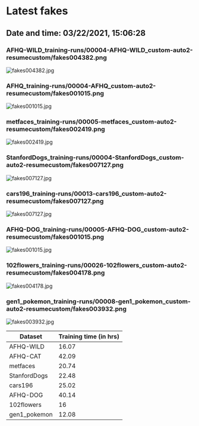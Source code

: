 # Latest fakes
## Date and time: 03/22/2021, 15:06:28
### AFHQ-WILD_training-runs/00004-AFHQ-WILD_custom-auto2-resumecustom/fakes004382.png
![fakes004382.jpg](https://i.ibb.co/v14QqmF/f49b35f61700.jpg "AFHQ-WILD_training-runs/00004-AFHQ-WILD_custom-auto2-resumecustom/fakes004382.png")

### AFHQ_training-runs/00004-AFHQ_custom-auto2-resumecustom/fakes001015.png
![fakes001015.jpg](https://i.ibb.co/Fg2HTH8/0ec960fda98f.jpg "AFHQ_training-runs/00004-AFHQ_custom-auto2-resumecustom/fakes001015.png")

### metfaces_training-runs/00005-metfaces_custom-auto2-resumecustom/fakes002419.png
![fakes002419.jpg](https://i.ibb.co/7Ws98dm/2e9ff165b62c.jpg "metfaces_training-runs/00005-metfaces_custom-auto2-resumecustom/fakes002419.png")

### StanfordDogs_training-runs/00004-StanfordDogs_custom-auto2-resumecustom/fakes007127.png
![fakes007127.jpg](https://i.ibb.co/gRS2s6z/f27ae5a0bbb4.jpg "StanfordDogs_training-runs/00004-StanfordDogs_custom-auto2-resumecustom/fakes007127.png")

### cars196_training-runs/00013-cars196_custom-auto2-resumecustom/fakes007127.png
![fakes007127.jpg](https://i.ibb.co/wp8hrb8/cd14e415c867.jpg "cars196_training-runs/00013-cars196_custom-auto2-resumecustom/fakes007127.png")

### AFHQ-DOG_training-runs/00005-AFHQ-DOG_custom-auto2-resumecustom/fakes001015.png
![fakes001015.jpg](https://i.ibb.co/R7qGrZY/13b8277821d9.jpg "AFHQ-DOG_training-runs/00005-AFHQ-DOG_custom-auto2-resumecustom/fakes001015.png")

### 102flowers_training-runs/00026-102flowers_custom-auto2-resumecustom/fakes004178.png
![fakes004178.jpg](https://i.ibb.co/9tXWFqz/63f42a26076d.jpg "102flowers_training-runs/00026-102flowers_custom-auto2-resumecustom/fakes004178.png")

### gen1_pokemon_training-runs/00008-gen1_pokemon_custom-auto2-resumecustom/fakes003932.png
![fakes003932.jpg](https://i.ibb.co/bK3Kxd6/e7909b0ce7cb.jpg "gen1_pokemon_training-runs/00008-gen1_pokemon_custom-auto2-resumecustom/fakes003932.png")

| Dataset      |   Training time (in hrs) |
|--------------|--------------------------|
| AFHQ-WILD    |                    16.07 |
| AFHQ-CAT     |                    42.09 |
| metfaces     |                    20.74 |
| StanfordDogs |                    22.48 |
| cars196      |                    25.02 |
| AFHQ-DOG     |                    40.14 |
| 102flowers   |                    16    |
| gen1_pokemon |                    12.08 |